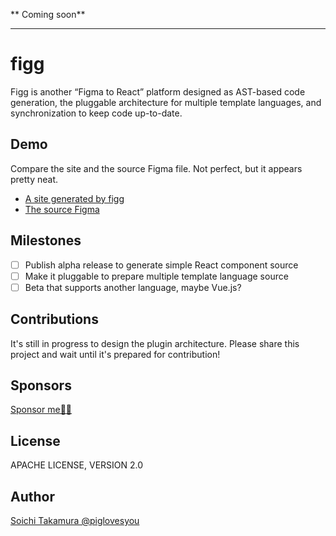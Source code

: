 ** Coming soon**

---
# figg

Figg is another “Figma to React” platform designed as AST-based code generation, the pluggable architecture for multiple template languages, and synchronization to keep code up-to-date.

## Demo

Compare the site and the source Figma file. Not perfect, but it appears pretty neat.

* [A site generated by figg](https://piglovesyou.github.io/figg/patagonia/)
* [The source Figma](https://www.figma.com/file/pC6EOjjdZpS7PVsPTgjNLL/Patagonia?node-id=1%3A4)

## Milestones

- [ ] Publish alpha release to generate simple React component source
- [ ] Make it pluggable to prepare multiple template language source
- [ ] Beta that supports another language, maybe Vue.js?

## Contributions

It's still in progress to design the plugin architecture. Please share this project and wait until it's prepared for contribution!

## Sponsors

[Sponsor me🍦🥶](https://github.com/sponsors/piglovesyou)

## License

APACHE LICENSE, VERSION 2.0

## Author

[Soichi Takamura @piglovesyou](https://github.com/piglovesyou/)
